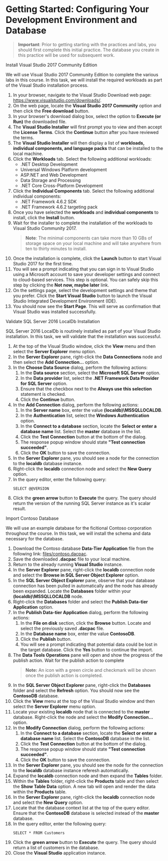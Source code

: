 # Getting Started: Configuring Your Development Environment and Database

> **Important**: Prior to getting starting with the practices and labs, you should first complete this initial practice. The database you create in this practice will be used for subsequent work.

 Install Visual Studio 2017 Community Edition

We will use Visual Studio 2017 Community Edition to complete the various labs in this course. In this task, we will install the required workloads as part of the Visual Studio installation process.

1. In your browser, navigate to the Visual Studio Download web page: <https://www.visualstudio.com/downloads/>.
1. On the web page, locate the **Visual Studio 2017 Community** option and then click the **Free download** button.
1. In your browser's download dialog box, select the option to **Execute (or Run)** the downloaded file.
1. The **Visual Studio Installer** will first prompt you to view and then accept the **License Terms**. Click the **Continue** button after you have reviewed the terms.
1. The **Visual Studio Installer** will then display a list of **workloads, individual components, and language packs** that can be installed to the local machine. 
1. Click the **Workloads** tab. Select the following additional workloads:
	- .NET Desktop Development
	- Universal Windows Platform development
	- ASP.NET and Web Development
	- Data Storage and Processing
	- .NET Core Cross-Platform Development
1. Click the **Individual Components** tab. Select the following additional individual components:
	- .NET Framework 4.6.2 SDK
	- .NET Framework 4.6.2 targeting pack
1. Once you have selected the **workloads** and **individual components** to install, click the **Install** button.
1. Wait for the installer to complete the installation of the workloads to Visual Studio Community 2017.
	> **Note**: The minimal components can take more than 10 GBs of storage space on your local machine and will take anywhere from ten to thirty minutes to install.
1. Once the installation is complete, click the **Launch** button to start Visual Studio 2017 for the first time.
1. You will see a prompt indicating that you can sign in to Visual Studio using a Microsoft account to save your developer settings and connect to cloud-based services. This step is optional. You can safely skip this step by clicking the **Not now, maybe later** link.
1. On the settings page, select the development settings and theme that you prefer. Click the **Start Visual Studio** button to launch the Visual Studio Integrated Development Environment (IDE).
1. You should now see the **Start Page**. This will serve as confirmation that Visual Studio was installed successfully.

 Validate SQL Server 2016 LocalDb Installation

SQL Server 2016 LocalDb is routinely installed as part of your Visual Studio installation. In this task, we will validate that the installation was successful.

1. At the top of the Visual Studio window, click the **View** menu and then select the **Server Explorer** menu option.
1. In the **Server Explorer** pane, right-click the **Data Connections** node and then select the **Add Connection...** option.
1. In the **Choose Data Source** dialog, perform the following actions:
	1. In the **Data source** section, select the **Microsoft SQL Server** option.
	1. In the **Data provider** list, select the **.NET Framework Data Provider for SQL Server** option.
	1. Ensure that the checkbox next to the **Always use this selection** statement is checked.
	1. Click the **Continue** button.
1. In the **Add Connection** dialog, perform the following actions:
	1. In the **Server name** box, enter the value **(localdb)\MSSQLLOCALDB**.
	1. In the **Authentication** list, select the **Windows Authentication** option.
	1. In the **Connect to a database** section, locate the **Select or enter a database name** list. Select the **master** database in the list. 
	1. Click the **Test Connection** button at the bottom of the dialog. 
	1. The response popup window should state **"Test connection succeeded"**.
	1. Click the **OK** button to save the connection.
1. In the **Server Explorer** pane, you should see a node for the connection to the **localdb** database instance. 
1. Right-click the **localdb** connection node and select the **New Query** option.
1. In the query editor, enter the following query:
	```
	SELECT @@VERSION
	```
1. Click the **green arrow** button to **Execute** the query. The query should return the version of the running SQL Server instance as it's scalar result.

 Import Contoso Database

We will use an example database for the ficitional Contoso corporation throughout the course. In this task, we will install the schema and data necessary for the database.

1. Download the Contoso database **Data-Tier Application** file from the following link: [files/contoso.dacpac](../files/contoso.dacpac).
1. Save the downloaded **.dacpac** file to your local machine.
1. Return to the already running **Visual Studio** instance.
1. In the **Server Explorer** pane, right-click the **localdb** connection node and select the **Browse in SQL Server Object Explorer** option.
1. In the **SQL Server Object Explorer** pane, observe that your database connection has been pulled in automatically and the node has already been expanded. Locate the **Databases** folder within your **(localdb)\MSSQLLOCALDB** node.
1. Right-click the **Databases** folder and select the **Publish Data-tier Application** option.
1. In the **Publish Data-tier Application** dialog, perform the following actions:
	1. In the **File on disk** section, click the **Browse** button. Locate and select the previously saved **.dacpac** file.
	1. In the **Database name** box, enter the value **ContosoDB**.
	1. Click the **Publish** button.
	1. You will see a prompt indicating that potential data could be lost in the target database. Click the **Yes** button to continue the import.
1. The **Data Tools Operations** pane will open and show the progress of the publish action. Wait for the publish action to complete
	> **Note:** An icon with a green circle and checkmark will be shown once the publish action is completed.
1. In the **SQL Server Object Explorer** pane, right-click the **Databases** folder and select the **Refresh** option. You should now see the **ContosoDB** database. 
1. Click the **View** menu at the top of the Visual Studio window and then select the **Server Explorer** menu option.
1. Locate your existing **localdb** node that is connected to the **master** database. Right-click the node and select the **Modify Connection...** option.
1. In the **Modify Connection** dialog, perform the following actions:
	1. In the **Connect to a database** section, locate the **Select or enter a database name** list. Select the **ContosoDB** database in the list. 
	1. Click the **Test Connection** button at the bottom of the dialog. 
	1. The response popup window should state **"Test connection succeeded"**.
	1. Click the **OK** button to save the connection.
1. In the **Server Explorer** pane, you should see the node for the connection to the **localdb** database instance referesh automatically. 
1. Expand the **localdb** connection node and then expand the **Tables** folder.
1. Within the **Tables** folder, right-click the **Products** table and then select the **Show Table Data** option. A new tab will open and render the data within the **Products** table.
1. In the **Server Explorer** pane, right-click the **localdb** connection node and select the **New Query** option.
1. Locate that the database context list at the top of the query editor. Ensure that the **ContosoDB** database is selected instead of the **master** database.
1. In the query editor, enter the following query:
	```
	SELECT * FROM Customers
	```
1. Click the **green arrow** button to **Execute** the query. The query should return a list of customers in the database.
1. Close the **Visual Studio** application instance.
